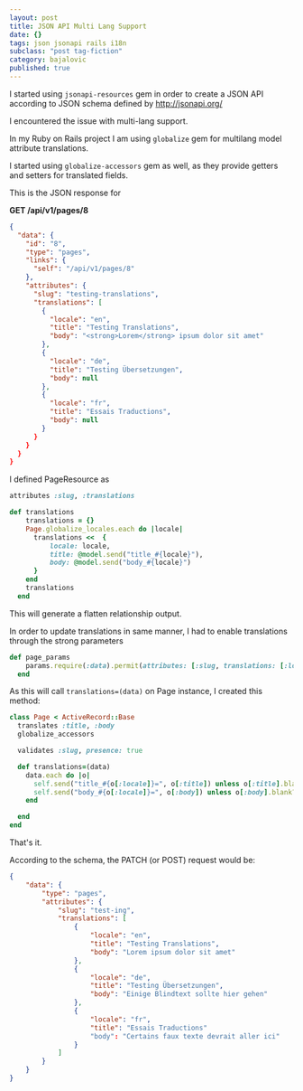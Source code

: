 ```yaml
---
layout: post
title: JSON API Multi Lang Support
date: {}
tags: json jsonapi rails i18n
subclass: "post tag-fiction"
category: bajalovic
published: true
---
```



I started using `jsonapi-resources` gem in order to create a JSON API according to JSON schema  defined by http://jsonapi.org/

I encountered the issue with multi-lang support. 

In my Ruby on Rails project I am using `globalize` gem for multilang model attribute translations.

I started using `globalize-accessors` gem as well, as they provide getters and setters for translated fields.

This is the JSON response for 

**GET /api/v1/pages/8**

~~~json
{
  "data": {
    "id": "8",
    "type": "pages",
    "links": {
      "self": "/api/v1/pages/8"
    },
    "attributes": {
      "slug": "testing-translations",
      "translations": [
        {
          "locale": "en",
          "title": "Testing Translations",
          "body": "<strong>Lorem</strong> ipsum dolor sit amet"
        },
        {
          "locale": "de",
          "title": "Testing Übersetzungen",
          "body": null
        },
        {
          "locale": "fr",
          "title": "Essais Traductions",
          "body": null
        }
      }
    }
  }
}
~~~

I defined PageResource  as

~~~ruby
attributes :slug, :translations

def translations
    translations = {}
    Page.globalize_locales.each do |locale|
      translations <<  {
          locale: locale,
          title: @model.send("title_#{locale}"),
          body: @model.send("body_#{locale}")
      }
    end
    translations
  end
~~~

This will generate a flatten relationship output. 

In order to update translations in same manner, I had to enable translations through the strong parameters

~~~ruby
def page_params
    params.require(:data).permit(attributes: [:slug, translations: [:locale, :title, :body]])
  end
~~~

As this will call `translations=(data)` on Page instance, I created this method:

~~~ruby
class Page < ActiveRecord::Base
  translates :title, :body
  globalize_accessors

  validates :slug, presence: true

  def translations=(data)
    data.each do |o|
      self.send("title_#{o[:locale]}=", o[:title]) unless o[:title].blank?
      self.send("body_#{o[:locale]}=", o[:body]) unless o[:body].blank?
    end

  end
end

~~~

That's it.

According to the schema, the PATCH (or POST) request would be:

~~~json
{
    "data": {
        "type": "pages",
        "attributes": {
            "slug": "test-ing",
            "translations": [
                {
                    "locale": "en",
                    "title": "Testing Translations",
                    "body": "Lorem ipsum dolor sit amet"
                },
                {
                    "locale": "de",
                    "title": "Testing Übersetzungen",
                    "body": "Einige Blindtext sollte hier gehen"
                },
                {
                    "locale": "fr",
                    "title": "Essais Traductions"
                    "body": "Certains faux texte devrait aller ici"
                }
            ]
        }
    }
}
~~~
